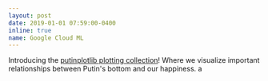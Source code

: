 ```yaml
---
layout: post
date: 2019-01-01 07:59:00-0400
inline: true
name: Google Cloud ML
---
```


Introducing the [putinplotlib plotting collection](https://github.com/tornikeo/putinplotlib)! Where we visualize important relationships between Putin's bottom and our happiness. 
a